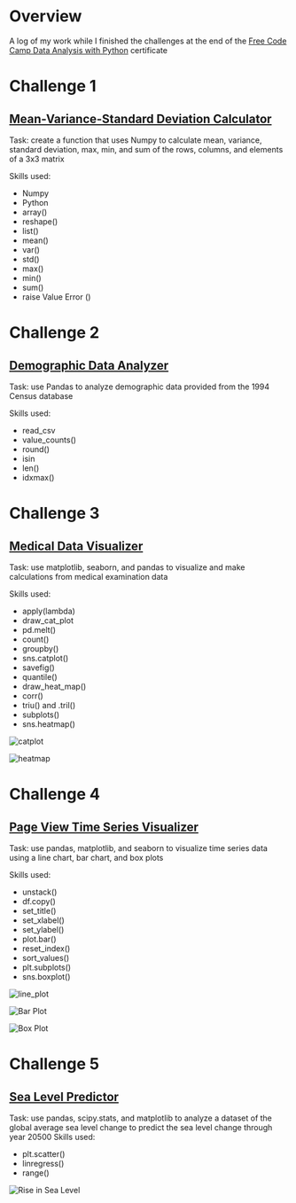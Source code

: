 # Overview

A log of my work while I finished the challenges at the end of the [Free Code Camp Data Analysis with Python](https://www.freecodecamp.org/learn/data-analysis-with-python/) certificate

# Challenge 1
## [Mean-Variance-Standard Deviation Calculator](https://www.freecodecamp.org/learn/data-analysis-with-python/data-analysis-with-python-projects/mean-variance-standard-deviation-calculator)

Task: create a function that uses Numpy to calculate mean, variance, standard deviation, max, min, and sum of the rows, columns, and elements of a 3x3 matrix

Skills used:

* Numpy
* Python
* array()
* reshape()
* list()
* mean()
* var()
* std()
* max()
* min()
* sum()
* raise Value Error ()

# Challenge 2
## [Demographic Data Analyzer](https://www.freecodecamp.org/learn/data-analysis-with-python/data-analysis-with-python-projects/demographic-data-analyzer)

Task: use Pandas to analyze demographic data provided from the 1994 Census database

Skills used:

* read_csv
* value_counts()
* round()
* isin
* len()
* idxmax()

# Challenge 3
## [Medical Data Visualizer](https://www.freecodecamp.org/learn/data-analysis-with-python/data-analysis-with-python-projects/medical-data-visualizer)

Task: use matplotlib, seaborn, and pandas to visualize and make calculations from medical examination data

Skills used:

* apply(lambda)
* draw_cat_plot
* pd.melt()
* count()
* groupby()
* sns.catplot()
* savefig()
* quantile()
* draw_heat_map()
* corr()
* triu() and .tril()
* subplots()
* sns.heatmap()

![catplot](https://github.com/diana-bergstrom/fcc_data-analysis-with-python/assets/114450141/ed750928-af9f-4fa8-9a12-52a70e8ae940)

![heatmap](https://github.com/diana-bergstrom/fcc_data-analysis-with-python/assets/114450141/4196e178-61e2-4369-8d5d-c3dbdcb9452f)

# Challenge 4
## [Page View Time Series Visualizer](https://www.freecodecamp.org/learn/data-analysis-with-python/data-analysis-with-python-projects/page-view-time-series-visualizer)

Task: use pandas, matplotlib, and seaborn to visualize time series data using a line chart, bar chart, and box plots

Skills used:

* unstack()
* df.copy()
* set_title()
* set_xlabel()
* set_ylabel()
* plot.bar() 
* reset_index()
* sort_values()
* plt.subplots()
* sns.boxplot()

![line_plot](https://github.com/diana-bergstrom/fcc_data-analysis-with-python/assets/114450141/1ab47664-8109-4224-bbed-a93ead2aea01)

![Bar Plot](https://github.com/diana-bergstrom/fcc_data-analysis-with-python/assets/114450141/9eeb7f0b-00e0-41f7-b1bb-a53c088e6b6c)

![Box Plot](https://github.com/diana-bergstrom/fcc_data-analysis-with-python/assets/114450141/37738120-59f2-42d0-9588-74c22882f33f)

# Challenge 5
## [Sea Level Predictor](https://www.freecodecamp.org/learn/data-analysis-with-python/data-analysis-with-python-projects/sea-level-predictor)

Task: use pandas, scipy.stats, and matplotlib to analyze a dataset of the global average sea level change to predict the sea level change through year 20500
Skills used:

* plt.scatter()
* linregress()
* range()

![Rise in Sea Level](https://github.com/diana-bergstrom/fcc_data-analysis-with-python/assets/114450141/16148f88-1941-40d3-9faa-359f7e3da405)
